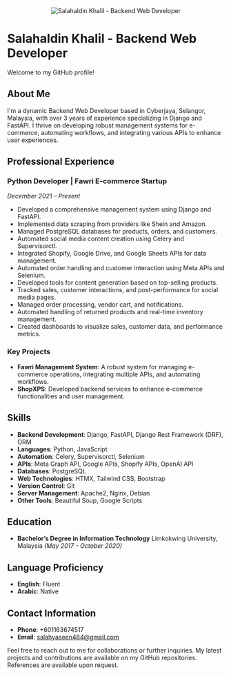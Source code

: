 <!-- Header -->
<div align="center">
  <img src="https://buffer.com/cdn-cgi/image/w=1000,fit=contain,q=90,f=auto/library/content/images/size/w1200/2023/10/free-images.jpg" alt="Salahaldin Khalil - Backend Web Developer">
</div>

# Salahaldin Khalil - Backend Web Developer

Welcome to my GitHub profile!

## About Me
I'm a dynamic Backend Web Developer based in Cyberjaya, Selangor, Malaysia, with over 3 years of experience specializing in Django and FastAPI. I thrive on developing robust management systems for e-commerce, automating workflows, and integrating various APIs to enhance user experiences.

## Professional Experience
### Python Developer | Fawri E-commerce Startup
_December 2021 – Present_
- Developed a comprehensive management system using Django and FastAPI.
- Implemented data scraping from providers like Shein and Amazon.
- Managed PostgreSQL databases for products, orders, and customers.
- Automated social media content creation using Celery and Supervisorctl.
- Integrated Shopify, Google Drive, and Google Sheets APIs for data management.
- Automated order handling and customer interaction using Meta APIs and Selenium.
- Developed tools for content generation based on top-selling products.
- Tracked sales, customer interactions, and post-performance for social media pages.
- Managed order processing, vendor cart, and notifications.
- Automated handling of returned products and real-time inventory management.
- Created dashboards to visualize sales, customer data, and performance metrics.

### Key Projects
- **Fawri Management System**: A robust system for managing e-commerce operations, integrating multiple APIs, and automating workflows.
- **ShopXPS**: Developed backend services to enhance e-commerce functionalities and user management.

## Skills
- **Backend Development**: Django, FastAPI, Django Rest Framework (DRF), ORM
- **Languages**: Python, JavaScript
- **Automation**: Celery, Supervisorctl, Selenium
- **APIs**: Meta Graph API, Google APIs, Shopify APIs, OpenAI API
- **Databases**: PostgreSQL
- **Web Technologies**: HTMX, Tailwind CSS, Bootstrap
- **Version Control**: Git
- **Server Management**: Apache2, Nginx, Debian
- **Other Tools**: Beautiful Soup, Google Scripts

## Education
- **Bachelor’s Degree in Information Technology**
  Limkokwing University, Malaysia
  _(May 2017 - October 2020)_

## Language Proficiency
- **English**: Fluent
- **Arabic**: Native

## Contact Information
- **Phone**: +601163674517
- **Email**: salahyaseen484@gmail.com

Feel free to reach out to me for collaborations or further inquiries. My latest projects and contributions are available on my GitHub repositories. References are available upon request.
